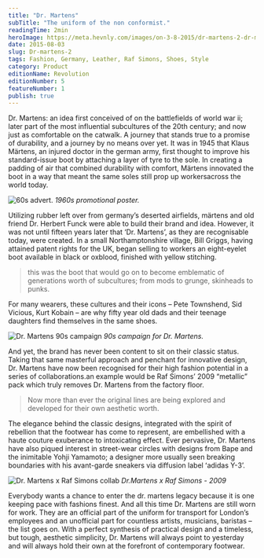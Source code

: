 ```yaml
---
title: "Dr. Martens"
subTitle: "The uniform of the non conformist."
readingTime: 2min
heroImage: https://meta.hevnly.com/images/on-3-8-2015/dr-martens-2-dr-martens-2-hero.jpg
date: 2015-08-03
slug: Dr-martens-2
tags: Fashion, Germany, Leather, Raf Simons, Shoes, Style
category: Product
editionName: Revolution
editionNumber: 5
featureNumber: 1
publish: true
---
```


Dr. Martens: an idea first conceived of on the battlefields of world war ii; later part of the most influential subcultures of the 20th century; and now just as comfortable on the catwalk. A journey that stands true to a promise of durability, and a journey by no means over yet. It was in 1945 that Klaus Märtens, an injured doctor in the german army, first thought to improve his standard-issue boot by attaching a layer of tyre to the sole. In creating a padding of air that combined durability with comfort, Märtens innovated the boot in a way that meant the same soles still prop up workersacross the world today.

![60s advert.](https://meta.hevnly.com/images/on-3-8-2015/dr-martens-2-image-13.jpg)
*1960s promotional poster.*

Utilizing rubber left over from germanyʼs deserted airfields, märtens and old friend Dr. Herbert Funck were able to build their brand and idea. However, it was not until fifteen years later that ‘Dr. Martens’, as they are recognisable today, were created. In a small Northamptonshire village, Bill Griggs, having attained patent rights for the UK, began selling to workers an eight-eyelet boot available in black or oxblood, finished with yellow stitching.

>this was the boot that would go on to become emblematic of generations worth of subcultures; from mods to grunge, skinheads to punks.

For many wearers, these cultures and their icons – Pete Townshend, Sid Vicious, Kurt Kobain – are why fifty year old dads and their teenage daughters find themselves in the same shoes.

![Dr. Martens 90s campaign](https://meta.hevnly.com/images/on-3-8-2015/dr-martens-2-image-32.jpg)
*90s campaign for Dr. Martens.*

And yet, the brand has never been content to sit on their classic status. Taking that same masterful approach and penchant for innovative design, Dr. Martens have now been recognised for their high fashion potential in a series of collaborations.an example would be Raf Simonsʼ 2009 “metallic” pack which truly removes Dr. Martens from the factory floor.

>Now more than ever the original lines are being explored and developed for their own aesthetic worth.

The elegance behind the classic designs, integrated with the spirit of rebellion that the footwear has come to represent, are embellished with a haute couture exuberance to intoxicating effect. Ever pervasive, Dr. Martens have also piqued interest in street-wear circles with designs from Bape and the inimitable Yohji Yamamoto; a designer more usually seen breaking boundaries with his avant-garde sneakers via diffusion label ʻadidas Y-3ʼ.

![Dr. Martens x Raf Simons collab](https://meta.hevnly.com/images/on-3-8-2015/dr-martens-2-image-42.jpg)
*Dr.Martens x Raf Simons - 2009*

Everybody wants a chance to enter the dr. martens legacy because it is one keeping pace with fashions finest. And all this time Dr. Martens are still worn for work. They are an official part of the uniform for transport for Londonʼs employees and an unofficial part for countless artists, musicians, baristas – the list goes on. With a perfect synthesis of practical design and a timeless, but tough, aesthetic simplicity, Dr. Martens will always point to yesterday and will always hold their own at the forefront of contemporary footwear.
